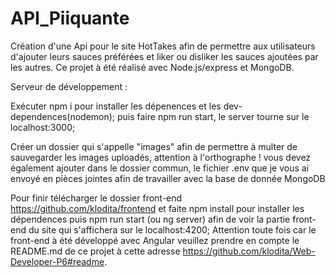 # API_Piiquante
Création d'une Api pour le site HotTakes afin de permettre aux utilisateurs d'ajouter leurs sauces préférées et liker ou disliker les sauces ajoutées par les autres.
Ce projet à été réalisé avec Node.js/express et MongoDB.

Serveur de développement :

Exécuter npm i pour installer les dépenences et les dev-dependences(nodemon);
puis faire npm run start, le server tourne sur le localhost:3000;

Créer un dossier qui s'appelle  "images" afin de permettre à multer de sauvegarder les images uploadés, attention à l'orthographe !
vous devez également ajouter dans le dossier commun, le fichier .env que je vous ai envoyé en pièces jointes afin de travailler avec la base de donnée MongoDB

Pour finir télécharger le dossier front-end https://github.com/klodita/frontend et faite npm install pour installer les dépendences
puis npm run start (ou ng server) afin de voir la partie front-end du site qui s'affichera sur le localhost:4200;
Attention toute fois car le front-end à été développé avec Angular veuillez prendre en compte le README.md de ce projet à cette adresse https://github.com/klodita/Web-Developer-P6#readme.
